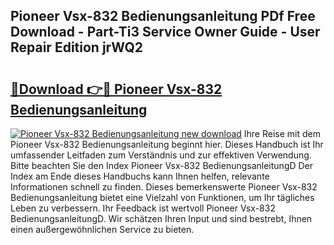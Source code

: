 ## Pioneer Vsx-832 Bedienungsanleitung PDf Free Download - Part-Ti3 Service Owner Guide - User Repair Edition jrWQ2

# <h2><a href="http://df3tkgh.blite.top/?on=Pioneer+Vsx-832+Bedienungsanleitung">🔗Download 👉🔴 Pioneer Vsx-832 Bedienungsanleitung</a></h2>

[![Pioneer Vsx-832 Bedienungsanleitung new download](https://i.imgur.com/lujVjoI.png)](http://df3tkgh.blite.top/?on=Pioneer+Vsx-832+Bedienungsanleitung)
Ihre Reise mit dem Pioneer Vsx-832 Bedienungsanleitung beginnt hier. Dieses Handbuch ist Ihr umfassender Leitfaden zum Verständnis und zur effektiven Verwendung. Bitte beachten Sie den Index Pioneer Vsx-832 BedienungsanleitungD Der Index am Ende dieses Handbuchs kann Ihnen helfen, relevante Informationen schnell zu finden. Dieses bemerkenswerte Pioneer Vsx-832 Bedienungsanleitung bietet eine Vielzahl von Funktionen, um Ihr tägliches Leben zu verbessern. Ihr Feedback ist wertvoll Pioneer Vsx-832 BedienungsanleitungD. Wir schätzen Ihren Input und sind bestrebt, Ihnen einen außergewöhnlichen Service zu bieten.
